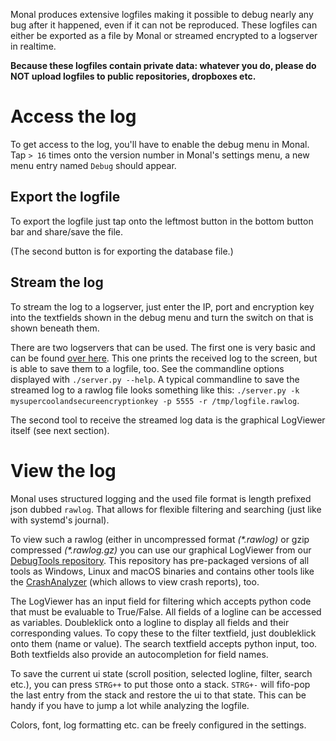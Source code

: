 Monal produces extensive logfiles making it possible to debug nearly any bug after it happened, even if it can not be reproduced.
These logfiles can either be exported as a file by Monal or streamed encrypted to a logserver in realtime.

**Because these logfiles contain private data: whatever you do, please do NOT upload logfiles to public repositories, dropboxes etc.**

# Access the log
To get access to the log, you'll have to enable the debug menu in Monal.
Tap `> 16` times onto the version number in Monal's settings menu, a new menu entry named `Debug` should appear.

## Export the logfile
To export the logfile just tap onto the leftmost button in the bottom button bar and share/save the file.

(The second button is for exporting the database file.)

## Stream the log
To stream the log to a logserver, just enter the IP, port and encryption key into the textfields shown in the debug menu and turn the switch on that is shown beneath them.

There are two logservers that can be used. The first one is very basic and can be found [over here](https://github.com/monal-im/Monal/tree/develop/UDPLogServer). This one prints the received log to the screen, but is able to save them to a logfile, too.
See the commandline options displayed with `./server.py --help`.  A typical commandline to save the streamed log to a rawlog file looks something like this: `./server.py -k mysupercoolandsecureencryptionkey -p 5555 -r /tmp/logfile.rawlog`.

The second tool to receive the streamed log data is the graphical LogViewer itself (see next section).

# View the log
Monal uses structured logging and the used file format is length prefixed json dubbed `rawlog`.
That allows for flexible filtering and searching (just like with systemd's journal).

To view such a rawlog (either in uncompressed format _(*.rawlog)_ or gzip compressed _(*.rawlog.gz)_ you can use our graphical LogViewer from our [DebugTools repository](https://github.com/monal-im/DebugTools). This repository has pre-packaged versions of all tools as Windows, Linux and macOS binaries and contains other tools like the [CrashAnalyzer](Crash-Analyzer) (which allows to view crash reports), too.

The LogViewer has an input field for filtering which accepts python code that must be evaluable to True/False. All fields of a logline can be accessed as variables. Doubleklick onto a logline to display all fields and their corresponding values. To copy these to the filter textfield, just doubleklick onto them (name or value). The search textfield accepts python input, too. Both textfields also provide an autocompletion for field names.

To save the current ui state (scroll position, selected logline, filter, search etc.), you can press `STRG++` to put those onto a stack. `STRG+-` will fifo-pop the last entry from the stack and restore the ui to that state. This can be handy if you have to jump a lot while analyzing the logfile.

Colors, font, log formatting etc. can be freely configured in the settings.
